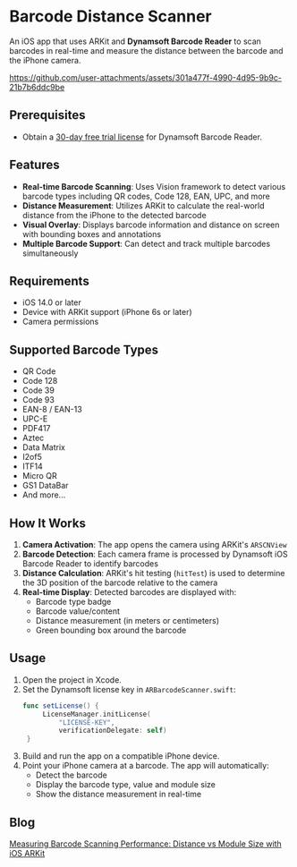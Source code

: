 # Barcode Distance Scanner

An iOS app that uses ARKit and **Dynamsoft Barcode Reader** to scan barcodes in real-time and measure the distance between the barcode and the iPhone camera.

https://github.com/user-attachments/assets/301a477f-4990-4d95-9b9c-21b7b6ddc9be

## Prerequisites
- Obtain a [30-day free trial license](https://www.dynamsoft.com/customer/license/trialLicense/?product=dcv&package=cross-platform) for Dynamsoft Barcode Reader.

## Features

- **Real-time Barcode Scanning**: Uses Vision framework to detect various barcode types including QR codes, Code 128, EAN, UPC, and more
- **Distance Measurement**: Utilizes ARKit to calculate the real-world distance from the iPhone to the detected barcode
- **Visual Overlay**: Displays barcode information and distance on screen with bounding boxes and annotations
- **Multiple Barcode Support**: Can detect and track multiple barcodes simultaneously

## Requirements

- iOS 14.0 or later
- Device with ARKit support (iPhone 6s or later)
- Camera permissions

## Supported Barcode Types

- QR Code
- Code 128
- Code 39
- Code 93
- EAN-8 / EAN-13
- UPC-E
- PDF417
- Aztec
- Data Matrix
- I2of5
- ITF14
- Micro QR
- GS1 DataBar
- And more...

## How It Works

1. **Camera Activation**: The app opens the camera using ARKit's `ARSCNView`
2. **Barcode Detection**: Each camera frame is processed by Dynamsoft iOS Barcode Reader to identify barcodes
3. **Distance Calculation**: ARKit's hit testing (`hitTest`) is used to determine the 3D position of the barcode relative to the camera
4. **Real-time Display**: Detected barcodes are displayed with:
   - Barcode type badge
   - Barcode value/content
   - Distance measurement (in meters or centimeters)
   - Green bounding box around the barcode

## Usage
1. Open the project in Xcode.
2. Set the Dynamsoft license key in `ARBarcodeScanner.swift`:
   ```swift
   func setLicense() {
        LicenseManager.initLicense(
            "LICENSE-KEY",
            verificationDelegate: self)
    }
   ```
2. Build and run the app on a compatible iPhone device.
3. Point your iPhone camera at a barcode. The app will automatically:
   - Detect the barcode
   - Display the barcode type, value and module size
   - Show the distance measurement in real-time

## Blog
[Measuring Barcode Scanning Performance: Distance vs Module Size with iOS ARKit](https://www.dynamsoft.com/codepool/ios-barcode-scanner-distance-measure.html)
